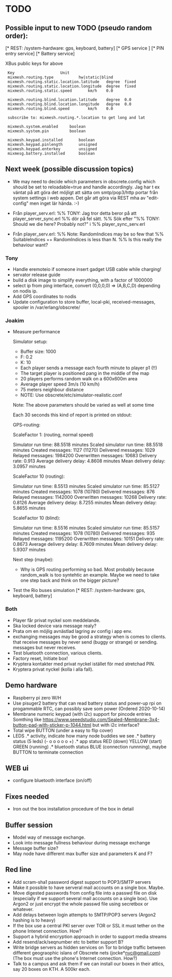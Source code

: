 # TODO

## Possible input to new TODO (pseudo random order):

[* REST: /system-hardware: gps, keyboard, battery]
[* GPS service ]
[* PIN entry service]
[* Battery service]

XBus public keys for above

     Key					Unit
     mixmesh.routing.type			hw|static|blind
     mixmesh.routing.static.location.latitude	degree  fixed
     mixmesh.routing.static.location.longitude	degree  fixed
     mixmesh.routing.static.speed		km/h	0.0

     mixmesh.routing.blind.location.latitude	degree	0.0
     mixmesh.routing.blind.location.longitude	degree	0.0
     mixmesh.routing.blind.speed		km/h	0.0

     subscribe to: mixmesh.routing.*.location to get long and lat

     mixmesh.system.enabled		boolean
     mixmesh.system.pin			boolean

     mixmesh.keypad.installed		boolean
     mixmesh.keypad.pinlength		unsigned
     mixmesh.keypad.enterkey		unsigned
     mixmesg.battery.installed		boolean

## Next week (possible discussion topics)

* We may need to decide which parameters in obscrete.config which
  should be set to reloadable=true and handle accordingly. Jag har t
  ex väntat på att göra det möjligt att sätta om smtp/pop3/http portar
  från system settings i web appen. Det går att göra via REST mha av
  "edit-config" men inget lär hända. :-)

* Från player_serv.erl:
  %% TONY: Jag tror detta beror på att player_server_sync.erl
  %% dör på fel sätt.
  %% Sök efter "%% TONY: Should we die here? Probably not?" i
  %% player_sync_serv.erl 

* Från player_serv.erl:
  %% Note: RandomIndices may be so few that
  %% SuitableIndices ++ RandomIndices is less than N.
  %% Is this really the behaviour want?

### Tony

* Handle eremoteio if someone insert gadget USB cable while charging!
* servator release guide
* build a disk image to simplify everything, with a factor of 1000000
* select ip from ping interface, convert (0,0,0,0) => (A,B,C,D)
  depending on nodis ip.
* Add GPS coordinates to nodis
* Update configuration to store 
  buffer, local-pki, received-messages, spooler
  in /var/erlang/obscrete/

### Joakim

* Measure performance

  Simulator setup:

    * Buffer size: 1000
    * F: 0.2
    * K: 10
    * Each player sends a message each fourth minute to player p1 (!!)
    * The target player is positioned pang in the middle of the map
    * 20 players performs random walk on a 600x600m area
    * Average player speed 3m/s (10 km/h)
    * 75 meters neighbour distance
    * NOTE: Use obscrete/etc/simulator-realistic.conf
    
  Note: The above parameters should be varied as well at some time

  Each 30 seconds this kind of report is printed on stdout:

  GPS-routing:

  ScaleFactor 1: (routing, normal speed)

  Simulator run time: 88.5518 minutes
  Scaled simulator run time: 88.5518 minutes
  Created messages: 1127 (11270)
  Delivered messages: 1029
  Relayed messages: 1984200
  Overwritten messages: 10683
  Delivery rate: 0.913
  Average delivery delay: 4.8608 minutes
  Mean delivery delay: 3.0957 minutes

  ScaleFactor 10 (routing):

  Simulator run time: 8.5513 minutes
  Scaled simulator run time: 85.5127 minutes
  Created messages: 1078 (10780)
  Delivered messages: 876
  Relayed messages: 1142000
  Overwritten messages: 10268
  Delivery rate: 0.8126
  Average delivery delay: 8.7255 minutes
  Mean delivery delay: 5.8655 minutes

  ScaleFactor 10 (blind):

  Simulator run time: 8.5516 minutes
  Scaled simulator run time: 85.5157 minutes
  Created messages: 1078 (10780)
  Delivered messages: 935
  Relayed messages: 1195200
  Overwritten messages: 10151
  Delivery rate: 0.8673
  Average delivery delay: 8.7609 minutes
  Mean delivery delay: 5.9307 minutes

  Next step (maybe):
    * Why is GPS routing performing so bad. Most probably because
      random_walk is too syntehtic an example. Maybe we need to take
      one step back and think on the bigger picture?

* Test the Rio buses simulation
[* REST: /system-hardware: gps, keyboard, battery]

### Both

* Player får privat nyckel som meddelande.
* Ska locked device vara message realy?
* Prata om en möjlig avnästlad lagring av config i app env.
* exchanging messages may be good a strategy when is comes to clients.
  that receive messages by never send (buggy or strange) or sending.
  messages but never receives.
* Test bluetooth connection, various clients.
* Factory reset, Initiate box!
* Kryptera kontakter med privat nyckel istället för med stretchad PIN.
* Kryptera privat nyckel (kolla i alla fall).

## Demo hardware
* Raspberry pi zero W/H
* Use pisuger2 battery that can read battery status and
  power-up rpi on progammable RTC, can possibly save som power
  (Ordered 2020-10-14)
* Membrane numeric keypad (with i2c) support for pincode entries
 Somthing like <https://www.seeedstudio.com/Sealed-Membrane-3x4-button-pad-with-sticker-p-1044.html> but with i2c interface?
* Total wipe BUTTON (under a easy to flip cover)
* LEDS
.* activity, indicate how many node buddies we see
.* battery status (5 leds) (- o o o o o +)
.* app status RED (down) YELLOW (start) GREEN (running)
.* bluetooth status  BLUE (connection runnning),
maybe BUTTON to terminate connection

## WEB ui
* configure bluetooth interface (on/off)

## Fixes needed

* Iron out the box installation procedure of the box in detail

## Buffer session

* Model way of message exchange.
* Look into message fullness behaviour during message exchange
* Message buffer size?
* May node have different max buffer size and parameters K and F?

## Red line

* Add scram-sha1 password digest support to POP3/SMTP servers
* Make it possible to have serveral mail accounts on a single box. Maybe.
* Move digested passwords from config file into a passwd file on disk (especially if we support several mail accounts on a single box). Use Argon2 or just encrypt the whole passwd file using secretbox or whatever.
* Add delays between login attempts to SMTP/POP3 servers (Argon2 hashing is to heavy)
* If the box use a central PKI server over TOR or SSL it must tether on the phone Intenet connection. How?
* Support a hybrid encryption approach in order to support media streams
* Add resend/ack/seqnumber etc to better support B?
* Write bridge servers as hidden services on Tor to bridge traffic between different geograophic islans of Obscrete nets (jocke*nyc@gmail.com) (The box must use the phone's Internet connection. How?)
* Talk to a campus and ask them if we can install our boxes in their attics, say 20 boxes on KTH. A 500kr each.
